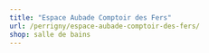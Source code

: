 ```yaml
---
title: "Espace Aubade Comptoir des Fers"
url: /perrigny/espace-aubade-comptoir-des-fers/
shop: salle de bains
---
```

